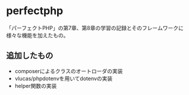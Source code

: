 # perfectphp

「パーフェクトPHP」の第7章、第8章の学習の記録とそのフレームワークに様々な機能を加えたもの。

## 追加したもの

- composerによるクラスのオートローダの実装
- vlucas/phpdotenvを用いてdotenvの実装
- helper関数の実装

